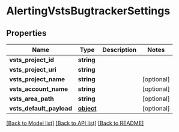 # AlertingVstsBugtrackerSettings

## Properties
Name | Type | Description | Notes
------------ | ------------- | ------------- | -------------
**vsts_project_id** | **string** |  | 
**vsts_project_uri** | **string** |  | 
**vsts_project_name** | **string** |  | [optional] 
**vsts_account_name** | **string** |  | [optional] 
**vsts_area_path** | **string** |  | [optional] 
**vsts_default_payload** | [**object**](.md) |  | [optional] 

[[Back to Model list]](../README.md#documentation-for-models) [[Back to API list]](../README.md#documentation-for-api-endpoints) [[Back to README]](../README.md)

